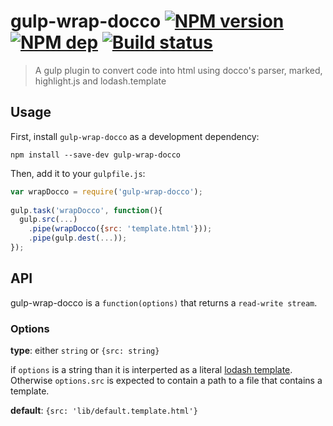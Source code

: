 # gulp-wrap-docco [![NPM version][npm-image]][npm-url] [![NPM dep][npm-dep-image]][npm-dep-url] [![Build status][travis-image]][travis-url]
> A gulp plugin to convert code into html using docco's parser, marked, highlight.js and lodash.template

## Usage

First, install `gulp-wrap-docco` as a development dependency:

```shell
npm install --save-dev gulp-wrap-docco
```

Then, add it to your `gulpfile.js`:

```javascript
var wrapDocco = require('gulp-wrap-docco');
 
gulp.task('wrapDocco', function(){
  gulp.src(...)
  	.pipe(wrapDocco({src: 'template.html'}));
    .pipe(gulp.dest(...));
});
```

## API

gulp-wrap-docco is a ```function(options)``` that returns a ```read-write stream```.

### Options

**type**: either ```string``` or ```{src: string}```

if ```options``` is a string than it is interperted as a literal [lodash template](http://lodash.com/docs#template).
Otherwise ```options.src``` is expected to contain a path to a file that contains a template.


**default**: ```{src: 'lib/default.template.html'}```

[travis-url]: http://travis-ci.org/amitport/gulp-wrap-docco
[travis-image]: https://secure.travis-ci.org/amitport/gulp-wrap-docco.svg?branch=master
[npm-url]: https://npmjs.org/package/gulp-wrap-docco
[npm-image]: https://badge.fury.io/js/gulp-wrap-docco.svg
[npm-dep-url]: https://david-dm.org/amitport/gulp-wrap-docco
[npm-dep-image]: https://david-dm.org/amitport/gulp-wrap-docco.svg

